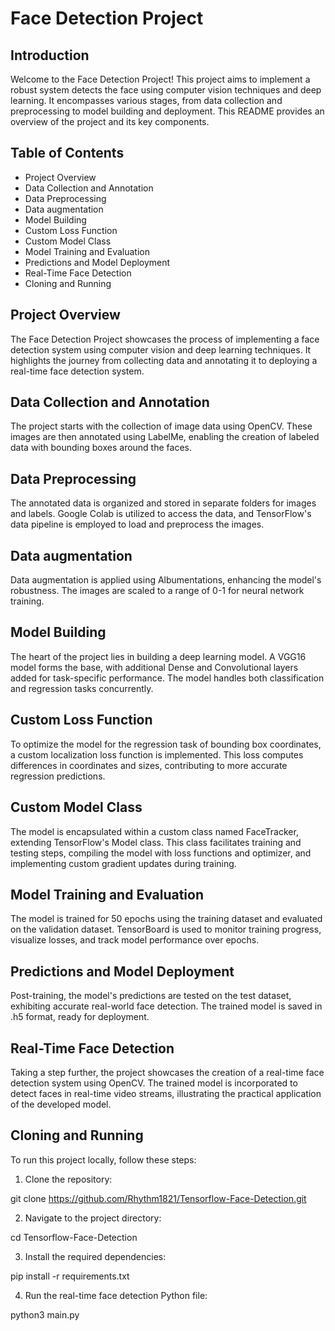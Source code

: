 # Face Detection Project

## Introduction

Welcome to the Face Detection Project! This project aims to implement a robust system detects the face using computer vision techniques and deep learning. It encompasses various stages, from data collection and preprocessing to model building and deployment. This README provides an overview of the project and its key components.

## Table of Contents

* Project Overview
* Data Collection and Annotation
* Data Preprocessing
* Data augmentation
* Model Building
* Custom Loss Function
* Custom Model Class
* Model Training and Evaluation
* Predictions and Model Deployment
* Real-Time Face Detection
* Cloning and Running

## Project Overview

The Face Detection Project showcases the process of implementing a face detection system using computer vision and deep learning techniques. It highlights the journey from collecting data and annotating it to deploying a real-time face detection system.

## Data Collection and Annotation

The project starts with the collection of image data using OpenCV. These images are then annotated using LabelMe, enabling the creation of labeled data with bounding boxes around the faces.

## Data Preprocessing

The annotated data is organized and stored in separate folders for images and labels. Google Colab is utilized to access the data, and TensorFlow's data pipeline is employed to load and preprocess the images. 

## Data augmentation
Data augmentation is applied using Albumentations, enhancing the model's robustness. The images are scaled to a range of 0-1 for neural network training.

## Model Building

The heart of the project lies in building a deep learning model. A VGG16 model forms the base, with additional Dense and Convolutional layers added for task-specific performance. The model handles both classification and regression tasks concurrently.

## Custom Loss Function

To optimize the model for the regression task of bounding box coordinates, a custom localization loss function is implemented. This loss computes differences in coordinates and sizes, contributing to more accurate regression predictions.

## Custom Model Class

The model is encapsulated within a custom class named FaceTracker, extending TensorFlow's Model class. This class facilitates training and testing steps, compiling the model with loss functions and optimizer, and implementing custom gradient updates during training.

## Model Training and Evaluation

The model is trained for 50 epochs using the training dataset and evaluated on the validation dataset. TensorBoard is used to monitor training progress, visualize losses, and track model performance over epochs.

## Predictions and Model Deployment

Post-training, the model's predictions are tested on the test dataset, exhibiting accurate real-world face detection. The trained model is saved in .h5 format, ready for deployment.

## Real-Time Face Detection

Taking a step further, the project showcases the creation of a real-time face detection system using OpenCV. The trained model is incorporated to detect faces in real-time video streams, illustrating the practical application of the developed model.

## Cloning and Running
To run this project locally, follow these steps:

1. Clone the repository:

git clone https://github.com/Rhythm1821/Tensorflow-Face-Detection.git

2. Navigate to the project directory:

cd Tensorflow-Face-Detection

3. Install the required dependencies:

pip install -r requirements.txt

4. Run the real-time face detection Python file:

python3 main.py